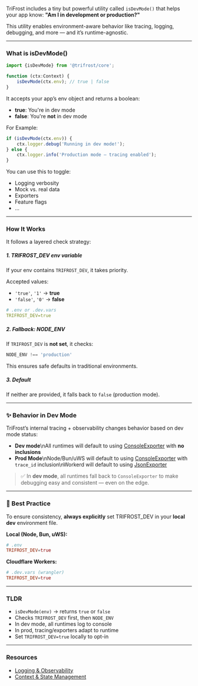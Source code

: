 TriFrost includes a tiny but powerful utility called `isDevMode()` that helps your app know: **"Am I in development or production?"**

This utility enables environment-aware behavior like tracing, logging, debugging, and more — and it’s runtime-agnostic.

---

### What is isDevMode()
```typescript
import {isDevMode} from '@trifrost/core';

function (ctx:Context) {
	isDevMode(ctx.env); // true | false
}
```

It accepts your app’s env object and returns a boolean:
- **true**: You're in dev mode
- **false**: You're **not** in dev mode

For Example:
```typescript
if (isDevMode(ctx.env)) {
	ctx.logger.debug('Running in dev mode!');
} else {
	ctx.logger.info('Production mode – tracing enabled');
}
```

You can use this to toggle:
- Logging verbosity
- Mock vs. real data
- Exporters
- Feature flags
- ...

---

### How It Works
It follows a layered check strategy:

##### 1. TRIFROST_DEV env variable
If your env contains `TRIFROST_DEV`, it takes priority.

Accepted values:
- `'true'`, `'1'` → **true**
- `'false'`, `'0'` → **false**

```yaml
# .env or .dev.vars
TRIFROST_DEV=true
```

##### 2. Fallback: NODE_ENV
If `TRIFROST_DEV` is **not set**, it checks:
```typescript
NODE_ENV !== 'production'
```
This ensures safe defaults in traditional environments.

##### 3. Default
If neither are provided, it falls back to `false` (production mode).

---

### ✨ Behavior in Dev Mode
TriFrost’s internal tracing + observability changes behavior based on dev mode status:

- **Dev mode**\nAll runtimes will default to using [ConsoleExporter](/docs/exporters-console) with **no inclusions**
- **Prod Mode**\nNode/Bun/uWS will default to using [ConsoleExporter](/docs/exporters-console) with `trace_id` inclusion\nWorkerd will default to using [JsonExporter](/docs/exporters-json)

> ✅ In **dev mode**, all runtimes fall back to `ConsoleExporter` to make debugging easy and consistent — even on the edge.

---

### 🧪 Best Practice
To ensure consistency, **always explicitly** set TRIFROST_DEV in your **local dev** environment file.

**Local (Node, Bun, uWS):**
```toml
# .env
TRIFROST_DEV=true
```

**Cloudflare Workers:**
```toml
# .dev.vars (wrangler)
TRIFROST_DEV=true
```

---

### TLDR
- `isDevMode(env)` → returns `true` or `false`
- Checks `TRIFROST_DEV` first, then `NODE_ENV`
- In dev mode, all runtimes log to console
- In prod, tracing/exporters adapt to runtime
- Set `TRIFROST_DEV=true` locally to opt-in

---

### Resources
- [Logging & Observability](/docs/logging-observability)
- [Context & State Management](/docs/context-state-management)
